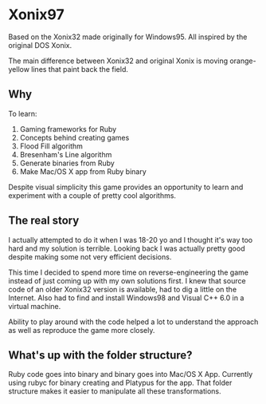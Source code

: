 # Xonix97

Based on the Xonix32 made originally for Windows95. All inspired by the original DOS Xonix.

The main difference between Xonix32 and original Xonix is moving orange-yellow lines that paint back the field.

## Why

To learn:
1. Gaming frameworks for Ruby
1. Concepts behind creating games
1. Flood Fill algorithm
1. Bresenham's Line algorithm
1. Generate binaries from Ruby
1. Make Mac/OS X app from Ruby binary

Despite visual simplicity this game provides an opportunity to learn and experiment with a couple of pretty cool algorithms.

## The real story

I actually attempted to do it when I was 18-20 yo and I thought it's way too hard and my solution is terrible. Looking back I was actually pretty good despite making some not very efficient decisions.

This time I decided to spend more time on reverse-engineering the game instead of just coming up with my own solutions first. I knew that source code of an older Xonix32 version is available, had to dig a little on the Internet. Also had to find and install Windows98 and Visual C++ 6.0 in a virtual machine.

Ability to play around with the code helped a lot to understand the approach as well as reproduce the game more closely.

## What's up with the folder structure?

Ruby code goes into binary and binary goes into Mac/OS X App. Currently using rubyc for binary creating and Platypus for the app. That folder structure makes it easier to manipulate all these transformations.
